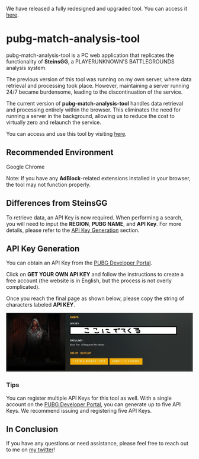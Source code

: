 We have released a fully redesigned and upgraded tool. You can access it [here](https://kagijpn.github.io/pubg-match-replayer/).
# pubg-match-analysis-tool

pubg-match-analysis-tool is a PC web application that replicates the functionality of **SteinsGG**, a PLAYERUNKNOWN'S BATTLEGROUNDS analysis system.

The previous version of this tool was running on my own server, where data retrieval and processing took place. However, maintaining a server running 24/7 became burdensome, leading to the discontinuation of the service.

The current version of **pubg-match-analysis-tool** handles data retrieval and processing entirely within the browser. This eliminates the need for running a server in the background, allowing us to reduce the cost to virtually zero and relaunch the service.

You can access and use this tool by visiting [here](https://kagijpn.github.io/pubg-match-analysis-tool/top/).

## Recommended Environment
Google Chrome

Note: If you have any **AdBlock**-related extensions installed in your browser, the tool may not function properly.

## Differences from SteinsGG
To retrieve data, an API Key is now required. When performing a search, you will need to input the **REGION**, **PUBG NAME**, and **API Key**. For more details, please refer to the [API Key Generation](#api-key-generation) section.

## API Key Generation
You can obtain an API Key from the [PUBG Developer Portal](https://developer.pubg.com/).

Click on **GET YOUR OWN API KEY** and follow the instructions to create a free account (the website is in English, but the process is not overly complicated).

Once you reach the final page as shown below, please copy the string of characters labeled **API KEY**.

![pubg-apikey](https://raw.githubusercontent.com/KagiJPN/pubg-bluezone-predictor/master/docs/resource/img/pubg-apikey.JPG)

### Tips
You can register multiple API Keys for this tool as well. With a single account on the [PUBG Developer Portal](https://developer.pubg.com/), you can generate up to five API Keys. We recommend issuing and registering five API Keys.

## In Conclusion
If you have any questions or need assistance, please feel free to reach out to me on [my twitter](https://twitter.com/KagiJPN)!
